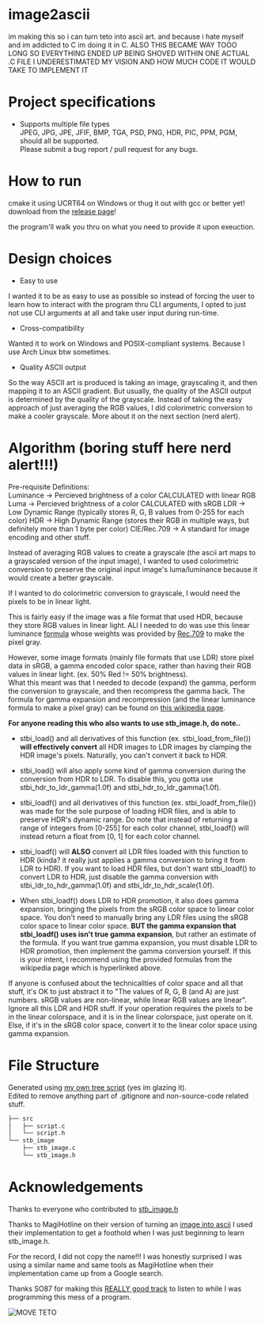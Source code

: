 # image2ascii

im making this so i can turn teto into ascii art. and because i hate myself and im addicted to C im doing it in C. ALSO THIS BECAME WAY TOOO LONG SO EVERYTHING ENDED UP BEING SHOVED WITHIN ONE ACTUAL .C FILE I UNDERESTIMATED MY VISION AND HOW MUCH CODE IT WOULD TAKE TO IMPLEMENT IT


# Project specifications
- Supports multiple file types  
JPEG, JPG, JPE, JFIF, BMP, TGA, PSD, PNG, HDR, PIC, PPM, PGM, should all be supported.  
Please submit a bug report / pull request for any bugs.  


# How to run

cmake it using UCRT64 on Windows or thug it out with gcc 
or better yet! download from the [release page](https://github.com/cnnacat/image2ascii/releases)!

the program'll walk you thru on what you need to provide it upon exeuction.


# Design choices

- Easy to use

I wanted it to be as easy to use as possible so instead of forcing the user to learn how to interact with the program thru CLI arguments, I opted to just not use CLI arguments at all and take user input during run-time. 

- Cross-compatibility

Wanted it to work on Windows and POSIX-compliant systems. Because I use Arch Linux btw sometimes.

- Quality ASCII output

So the way ASCII art is produced is taking an image, grayscaling it, and then mapping it to an ASCII gradient. But usually, the quality of the ASCII output is determined by the quality of the grayscale. Instead of taking the easy approach of just averaging the RGB values, I did colorimetric conversion to make a cooler grayscale. More about it on the next section (nerd alert).



# Algorithm (boring stuff here nerd alert!!!)  

Pre-requisite Definitions:  
Luminance   -> Percieved brightness of a color CALCULATED with linear RGB
Luma        -> Percieved brightness of a color CALCULATED with sRGB
LDR         -> Low Dynamic Range (typically stores R, G, B values from 0-255 for each color)
HDR         -> High Dynamic Range (stores their RGB in multiple ways, but definitely more than 1 byte per color)
CIE/Rec.709 -> A standard for image encoding and other stuff. 

Instead of averaging RGB values to create a grayscale (the ascii art maps to a grayscaled version of the input image), I wanted to used colorimetric conversion to preserve the original input image's luma/luminance because it would create a better grayscale.   

If I wanted to do colorimetric conversion to grayscale, I would need the pixels to be in linear light.  

This is fairly easy if the image was a file format that used HDR, because they store RGB values in linear light. ALl I needed to do was use this linear luminance [formula](https://en.wikipedia.org/wiki/Grayscale#Colorimetric_(perceptual_luminance-preserving)_conversion_to_grayscale) whose weights was provided by [Rec.709](https://en.wikipedia.org/wiki/Rec._709) to make the pixel gray. 

However, some image formats (mainly file formats that use LDR) store pixel data in sRGB, a gamma encoded color space, rather than having their RGB values in linear light. (ex. 50% Red != 50% brightness).  
What this meant was that I needed to decode (expand) the gamma, perform the conversion to grayscale, and then recompress the gamma back.
The formula for gamma expansion and recompression (and the linear luminance formula to make a pixel gray) can be found on [this wikipedia page](https://en.wikipedia.org/wiki/Grayscale#Colorimetric_(perceptual_luminance-preserving)_conversion_to_grayscale).


**For anyone reading this who also wants to use stb_image.h, do note..**  

- stbi_load() and all derivatives of this function (ex. stbi_load_from_file()) **will effectively convert** all HDR images to LDR images by clamping the HDR image's pixels. Naturally, you can't convert it back to HDR.
- stbi_load() will also apply some kind of gamma conversion during the conversion from HDR to LDR. To disable this, you gotta use stbi_hdr_to_ldr_gamma(1.0f) and stbi_hdr_to_ldr_gamma(1.0f).

- stbi_loadf() and all derivatives of this function (ex. stbi_loadf_from_file()) was made for the sole purpose of loading HDR files, and is able to preserve HDR's dynamic range. Do note that instead of returning a range of integers from [0-255] for each color channel, stbi_loadf() will instead return a float from [0, 1] for each color channel.
- stbi_loadf() will **ALSO** convert all LDR files loaded with this function to HDR (kinda? it really just applies a gamma conversion to bring it from LDR to HDR). If you want to load HDR files, but don't want stbi_loadf() to convert LDR to HDR, just disable the gamma conversion with stbi_ldr_to_hdr_gamma(1.0f) and stbi_ldr_to_hdr_scale(1.0f).
- When stbi_loadf() does LDR to HDR promotion, it also does gamma expansion, bringing the pixels from the sRGB color space to linear color space. You don't need to manually bring any LDR files using the sRGB color space to linear color space. **BUT the gamma expansion that stbi_loadf() uses isn't true gamma expansion**, but rather an estimate of the formula. If you want true gamma expansion, you must disable LDR to HDR promotion, then implement the gamma conversion yourself. If this is your intent, I recommend using the provided formulas from the wikipedia page which is hyperlinked above.  


If anyone is confused about the technicalities of color space and all that stuff, it's OK to just abstract it to "The values of R, G, B (and A) are just numbers. sRGB values are non-linear, while linear RGB values are linear". Ignore all this LDR and HDR stuff. If your operation requires the pixels to be in the linear colorspace, and it is in the linear colorspace, just operate on it. Else, if it's in the sRGB color space, convert it to the linear color space using gamma expansion. 


# File Structure

Generated using [my own tree script](https://github.com/cnnacat/win-tree) (yes im glazing it).  
Edited to remove anything part of .gitignore and non-source-code related stuff.
```bash
├── src
│   ├── script.c
│   └── script.h
└── stb_image
    ├── stb_image.c
    └── stb_image.h
```


# Acknowledgements

Thanks to everyone who contributed to [stb_image.h](https://github.com/nothings/stb/blob/master/stb_image.h)  


Thanks to MagiHotline on their version of turning an [image into ascii](https://github.com/MagiHotline/IMGtoASCII) I used their implementation to get a foothold when I was just beginning to learn stb_image.h.   

For the record, I did not copy the name!!! I was honestly surprised I was using a similar name and same tools as MagiHotline when their implementation came up from a Google search.


Thanks SO87 for making this [REALLY good track](https://open.spotify.com/track/20tiIBe8xyNqovriJi6nH2?si=88eeeb009bc142c9) to listen to while I was programming this mess of a program.  


![MOVE TETO](https://kasanetetoplush.com/wp-content/uploads/2025/02/Kasane-Teto-Plush-4.png)

